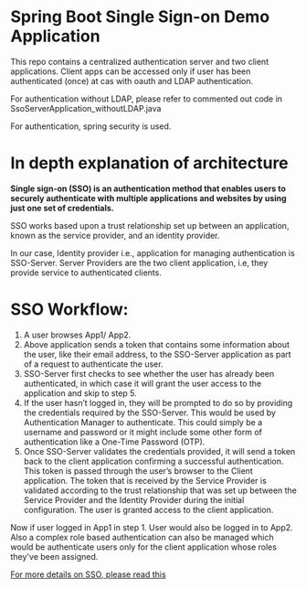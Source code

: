 # Spring Boot Single Sign-on Demo Application

This repo contains a centralized authentication server and two client applications.
Client apps can be accessed only if user has been authenticated (once) at cas with oauth and LDAP authentication.

For authentication without LDAP, please refer to commented out code in SsoServerApplication_withoutLDAP.java

For authentication, spring security is used.

# In depth explanation of architecture

<b>Single sign-on (SSO) is an authentication method that enables users to securely authenticate with multiple applications and websites by using just one set of credentials.</b>

SSO works based upon a trust relationship set up between an application, known as the service provider, and an identity provider.

In our case, Identity provider i.e., application for managing authentication is SSO-Server.
Server Providers are the two client application, i.e, they provide service to authenticated clients.

# SSO Workflow:
1. A user browses App1/ App2.
2. Above application sends a token that contains some information about the user, like their email address, to the SSO-Server application as part of a request to authenticate the user.
3. SSO-Server first checks to see whether the user has already been authenticated, in which case it will grant the user access to the application and skip to step 5.
4. If the user hasn’t logged in, they will be prompted to do so by providing the credentials required by the SSO-Server. This would be used by Authentication Manager to authenticate. 
This could simply be a username and password or it might include some other form of authentication like a One-Time Password (OTP).
5. Once SSO-Server validates the credentials provided, it will send a token back to the client application confirming a successful authentication.
This token is passed through the user’s browser to the Client application.
The token that is received by the Service Provider is validated according to the trust relationship that was set up between the Service Provider and the Identity Provider during the initial configuration.
The user is granted access to the client application.

Now if user logged in App1 in step 1. User would also be logged in to App2.
Also a complex role based authentication can also be managed which would be authenticate users only for the client application whose roles they've been assigned.

<a href="https://www.onelogin.com/learn/how-single-sign-on-works">For more details on SSO, please read this </a>
